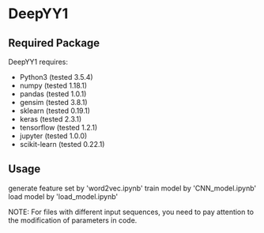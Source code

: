 # DeepYY1

## Required Package
DeepYY1 requires:
* Python3 (tested 3.5.4)
* numpy (tested 1.18.1)
* pandas (tested 1.0.1)
* gensim (tested 3.8.1)
* sklearn (tested 0.19.1)
* keras (tested 2.3.1)
* tensorflow (tested 1.2.1)
* jupyter (tested 1.0.0)
* scikit-learn (tested 0.22.1)


## Usage
generate feature set by 'word2vec.ipynb'
train model by 'CNN_model.ipynb'
load model by 'load_model.ipynb'

NOTE: For files with different input sequences, you need to pay attention to the modification of parameters in code.

